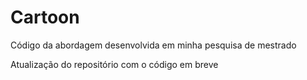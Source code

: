 # Cartoon
Código da abordagem desenvolvida em minha pesquisa de mestrado

Atualização do repositório com o código em breve
